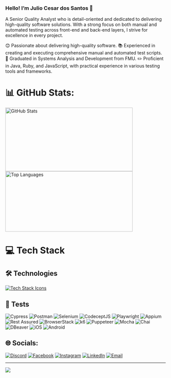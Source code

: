 ### Hello! I’m Julio Cesar dos Santos 👋

A Senior Quality Analyst who is detail-oriented and dedicated to delivering high-quality software solutions. With a strong focus on both manual and automated testing across front-end and back-end layers, I strive for excellence in every project.

😊 Passionate about delivering high-quality software.
📚 Experienced in creating and executing comprehensive manual and automated test scripts.
📗 Graduated in Systems Analysis and Development from FMU.
✏️ Proficient in Java, Ruby, and JavaScript, with practical experience in various testing tools and frameworks.

# 📊 GitHub Stats:

<div>
  <img src="https://github-readme-stats.vercel.app/api?username=juliosantosjob&theme=onedark&hide_border=false&include_all_commits=false&count_private=false" alt="GitHub Stats" 
    width="400" height="200" />
  <img src="https://github-readme-stats.vercel.app/api/top-langs/?username=juliosantosjob&theme=onedark&hide_border=false&include_all_commits=false&count_private=false&layout=compact" alt="Top Languages" width="400" height="190" />
</div>

# 💻 Tech Stack

## 🛠️ Technologies
<p align="left" style="display: flex; align-items: center;">
   <a href="https://skillicons.dev">
 <img src="https://skillicons.dev/icons?i=java,js,nodejs,npm,ruby,css,html,mysql,mongodb,jenkins,azure,aws,firebase,dynamodb,git,github,githubactions,eclipse,maven,notion,linux,ubuntu,windows,idea,vscode,notion,yarn" alt="Tech Stack Icons"/>
  </a>
</p>

## 🧪 Tests
<p>
  <img src="https://img.shields.io/badge/Cypress-4B8F29.svg?style=for-the-badge&logo=cypress&logoColor=white" alt="Cypress" />
  <img src="https://img.shields.io/badge/Postman-FF6C37.svg?style=for-the-badge&logo=Postman&logoColor=white" alt="Postman" />
  <img src="https://img.shields.io/badge/Selenium-43B02A.svg?style=for-the-badge&logo=Selenium&logoColor=white" alt="Selenium" />
  <img src="https://img.shields.io/badge/CodeceptJS-F6E05E.svg?style=for-the-badge&logo=CodeceptJS&logoColor=black" alt="CodeceptJS" />
  <img src="https://img.shields.io/badge/Playwright-000000.svg?style=for-the-badge&logo=Playwright&logoColor=white" alt="Playwright" />
  <img src="https://img.shields.io/badge/Appium-EE376D.svg?style=for-the-badge&logo=Appium&logoColor=white" alt="Appium" />
  <img src="https://img.shields.io/badge/Rest%20Assured-00B4E6.svg?style=for-the-badge&logo=RestAssured&logoColor=white" alt="Rest Assured" />
  <img src="https://img.shields.io/badge/BrowserStack-00A3E0.svg?style=for-the-badge&logo=BrowserStack&logoColor=white" alt="BrowserStack" />
  <img src="https://img.shields.io/badge/k6-7D64FF.svg?style=for-the-badge&logo=k6&logoColor=white" alt="k6" />
  <img src="https://img.shields.io/badge/Puppeteer-40B5A4.svg?style=for-the-badge&logo=Puppeteer&logoColor=white" alt="Puppeteer" />
  <img src="https://img.shields.io/badge/Mocha-8D6748.svg?style=for-the-badge&logo=Mocha&logoColor=white" alt="Mocha" />
  <img src="https://img.shields.io/badge/Chai-A30701.svg?style=for-the-badge&logo=Chai&logoColor=white" alt="Chai" />
  <img src="https://img.shields.io/badge/DBeaver-3C9EFC.svg?style=for-the-badge&logo=DBeaver&logoColor=white" alt="DBeaver" />
  <img src="https://img.shields.io/badge/iOS-000000.svg?style=for-the-badge&logo=apple&logoColor=white" alt="iOS" />
  <img src="https://img.shields.io/badge/Android-3DDC84.svg?style=for-the-badge&logo=android&logoColor=white" alt="Android" />
</p>

## 🌐 Socials:
[![Discord](https://img.shields.io/badge/Discord-%237289DA.svg?logo=discord&logoColor=white)](https://discord.gg/julio.saantos199) 
[![Facebook](https://img.shields.io/badge/Facebook-%231877F2.svg?logo=Facebook&logoColor=white)](https://www.facebook.com/profile.php?id=100003793058455) 
[![Instagram](https://img.shields.io/badge/Instagram-%23E4405F.svg?logo=Instagram&logoColor=white)](https://www.instagram.com/oficial_juliosantos/) 
[![LinkedIn](https://img.shields.io/badge/LinkedIn-%230077B5.svg?logo=linkedin&logoColor=white)](https://www.linkedin.com/in/julio-santos-43428019b)
[![Email](https://img.shields.io/badge/Email-%23D14836.svg?logo=gmail&logoColor=white)](mailto:julio958214@gmail.com)

---
[![](https://visitcount.itsvg.in/api?id=juliosantosjob&icon=0&color=0)](https://visitcount.itsvg.in)

